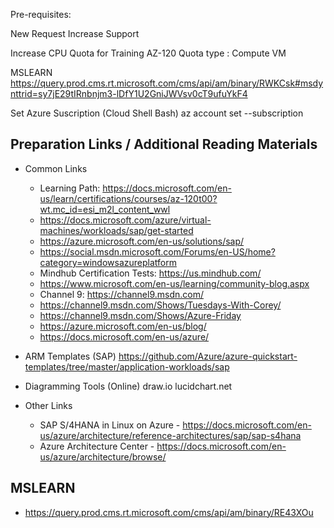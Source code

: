 

Pre-requisites:

New Request Increase Support

Increase CPU Quota for Training AZ-120
Quota type : Compute VM


MSLEARN
https://query.prod.cms.rt.microsoft.com/cms/api/am/binary/RWKCsk#msdynttrid=sy7jE29tIRnbnjm3-lDfY1U2GniJWVsv0cT9ufuYkF4

Set Azure Suscription (Cloud Shell Bash)
az account set --subscription <subscription id>
  
## Preparation Links / Additional Reading Materials
* Common Links
  * Learning Path: https://docs.microsoft.com/en-us/learn/certifications/courses/az-120t00?wt.mc_id=esi_m2l_content_wwl
  * https://docs.microsoft.com/azure/virtual-machines/workloads/sap/get-started
  * https://azure.microsoft.com/en-us/solutions/sap/
  * https://social.msdn.microsoft.com/Forums/en-US/home?category=windowsazureplatform
  * Mindhub Certification Tests: https://us.mindhub.com/
  * https://www.microsoft.com/en-us/learning/community-blog.aspx
  * Channel 9: https://channel9.msdn.com/
  * https://channel9.msdn.com/Shows/Tuesdays-With-Corey/
  * https://channel9.msdn.com/Shows/Azure-Friday
  * https://azure.microsoft.com/en-us/blog/
  * https://docs.microsoft.com/en-us/azure/

* ARM Templates (SAP)
  https://github.com/Azure/azure-quickstart-templates/tree/master/application-workloads/sap

* Diagramming Tools (Online)
  draw.io
  lucidchart.net
  
* Other Links
  * SAP S/4HANA in Linux on Azure - https://docs.microsoft.com/en-us/azure/architecture/reference-architectures/sap/sap-s4hana
  * Azure Architecture Center - https://docs.microsoft.com/en-us/azure/architecture/browse/

## MSLEARN
  * https://query.prod.cms.rt.microsoft.com/cms/api/am/binary/RE43XOu

